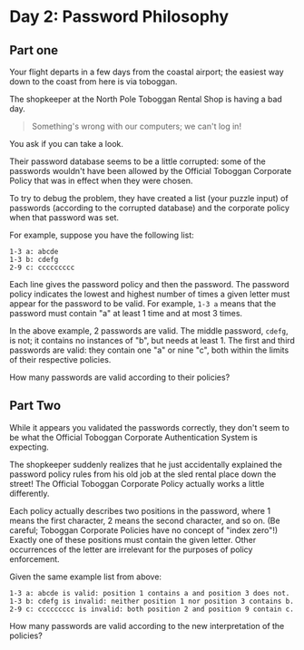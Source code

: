 # Day 2: Password Philosophy

## Part one

Your flight departs in a few days from the coastal airport; the easiest way down
to the coast from here is via toboggan.

The shopkeeper at the North Pole Toboggan Rental Shop is having a bad day.
> Something's wrong with our computers; we can't log in!

You ask if you can take a look.

Their password database seems to be a little corrupted: some of the passwords
wouldn't have been allowed by the Official Toboggan Corporate Policy that was in
effect when they were chosen.

To try to debug the problem, they have created a list (your puzzle input) of
passwords (according to the corrupted database) and the corporate policy when
that password was set.

For example, suppose you have the following list:

```
1-3 a: abcde
1-3 b: cdefg
2-9 c: ccccccccc
```

Each line gives the password policy and then the password. The password policy
indicates the lowest and highest number of times a given letter must appear for
the password to be valid. For example, `1-3 a` means that the password must
contain "a" at least 1 time and at most 3 times.

In the above example, 2 passwords are valid. The middle password, `cdefg`, is
not; it contains no instances of "b", but needs at least 1. The first and third
passwords are valid: they contain one "a" or nine "c", both within the limits of
their respective policies.

How many passwords are valid according to their policies?

## Part Two

While it appears you validated the passwords correctly, they don't seem to be
what the Official Toboggan Corporate Authentication System is expecting.

The shopkeeper suddenly realizes that he just accidentally explained the
password policy rules from his old job at the sled rental place down the street!
The Official Toboggan Corporate Policy actually works a little differently.

Each policy actually describes two positions in the password, where 1 means the
first character, 2 means the second character, and so on. (Be careful; Toboggan
Corporate Policies have no concept of "index zero"!) Exactly one of these
positions must contain the given letter. Other occurrences of the letter are
irrelevant for the purposes of policy enforcement.

Given the same example list from above:

```
1-3 a: abcde is valid: position 1 contains a and position 3 does not.
1-3 b: cdefg is invalid: neither position 1 nor position 3 contains b.
2-9 c: ccccccccc is invalid: both position 2 and position 9 contain c.
```

How many passwords are valid according to the new interpretation of the
policies?
